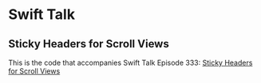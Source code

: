 # Swift Talk
## Sticky Headers for Scroll Views

This is the code that accompanies Swift Talk Episode 333: [Sticky Headers for Scroll Views](https://talk.objc.io/episodes/S01E333-sticky-headers-for-scroll-views)

